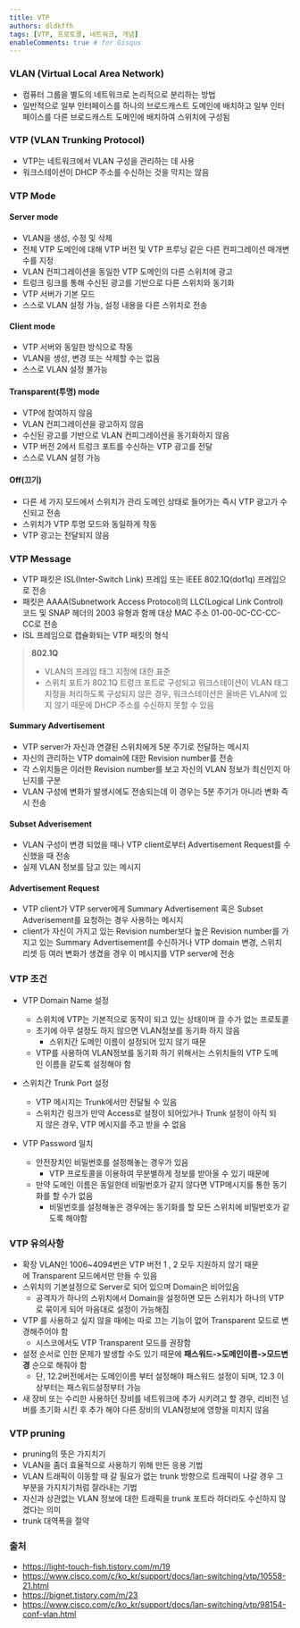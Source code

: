 ```yaml
---
title: VTP
authors: dldkffh
tags: [VTP, 프로토콜, 네트워크, 개념]
enableComments: true # for Gisqus
---
```


### VLAN (Virtual Local Area Network)

- 컴퓨터 그룹을 별도의 네트워크로 논리적으로 분리하는 방법
- 일반적으로 일부 인터페이스를 하나의 브로드캐스트 도메인에 배치하고 일부 인터페이스를 다른 브로드캐스트 도메인에 배치하여 스위치에 구성됨

### VTP (VLAN Trunking Protocol)

- VTP는 네트워크에서 VLAN 구성을 관리하는 데 사용
- 워크스테이션이 DHCP 주소를 수신하는 것을 막지는 않음
<!--truncate-->

### VTP Mode

#### Server mode

- VLAN을 생성, 수정 및 삭제
- 전체 VTP 도메인에 대해 VTP 버전 및 VTP 프루닝 같은 다른 컨피그레이션 매개변수를 지정
- VLAN 컨피그레이션을 동일한 VTP 도메인의 다른 스위치에 광고
- 트렁크 링크를 통해 수신된 광고를 기반으로 다른 스위치와 동기화
- VTP 서버가 기본 모드
- 스스로 VLAN 설정 가능, 설정 내용을 다른 스위치로 전송

#### Client mode

- VTP 서버와 동일한 방식으로 작동
- VLAN을 생성, 변경 또는 삭제할 수는 없음
- 스스로 VLAN 설정 불가능

#### Transparent(투명) mode

- VTP에 참여하지 않음
- VLAN 컨피그레이션을 광고하지 않음
- 수신된 광고를 기반으로 VLAN 컨피그레이션을 동기화하지 않음
- VTP 버전 2에서 트렁크 포트를 수신하는 VTP 광고를 전달
- 스스로 VLAN 설정 가능

#### Off(끄기)

- 다른 세 가지 모드에서 스위치가 관리 도메인 상태로 들어가는 즉시 VTP 광고가 수신되고 전송
- 스위치가 VTP 투명 모드와 동일하게 작동
- VTP 광고는 전달되지 않음

### VTP Message

- VTP 패킷은 ISL(Inter-Switch Link) 프레임 또는 IEEE 802.1Q(dot1q) 프레임으로 전송
- 패킷은 AAAA(Subnetwork Access Protocol)의 LLC(Logical Link Control) 코드 및 SNAP 헤더의 2003 유형과 함께 대상 MAC 주소 01-00-0C-CC-CC-CC로 전송
- ISL 프레임으로 캡슐화되는 VTP 패킷의 형식

> **802.1Q**
>
> - VLAN의 프레임 태그 지정에 대한 표준
> - 스위치 포트가 802.1Q 트렁크 포트로 구성되고 워크스테이션이 VLAN 태그 지정을 처리하도록 구성되지 않은 경우, 워크스테이션은 올바른 VLAN에 있지 않기 때문에 DHCP 주소를 수신하지 못할 수 있음

#### Summary Advertisement

- VTP server가 자신과 연결된 스위치에게 5분 주기로 전달하는 메시지
- 자신의 관리하는 VTP domain에 대한 Revision number를 전송
- 각 스위치들은 이러한 Revision number를 보고 자신의 VLAN 정보가 최신인지 아닌지를 구분
- VLAN 구성에 변화가 발생시에도 전송되는데 이 경우는 5분 주기가 아니라 변화 즉시 전송

#### Subset Adverisement

- VLAN 구성이 변경 되었을 때나 VTP client로부터 Advertisement Request를 수신했을 때 전송
- 실제 VLAN 정보를 담고 있는 메시지

#### Advertisement Request

- VTP client가 VTP server에게 Summary Advertisement 혹은 Subset Adverisement를 요청하는 경우 사용하는 메시지
- client가 자신이 가지고 있는 Revision number보다 높은 Revision number를 가지고 있는 Summary Advertisement를 수신하거나 VTP domain 변경, 스위치 리셋 등 여러 변화가 생겼을 경우 이 메시지를 VTP server에 전송

### VTP 조건

- VTP Domain Name 설정

  - 스위치에 VTP는 기본적으로 동작이 되고 있는 상태이며 끌 수가 없는 프로토콜
  - 초기에 아무 설정도 하지 않으면 VLAN정보를 동기화 하지 않음
    - 스위치간 도메인 이름이 설정되어 있지 않기 때문
  - VTP를 사용하여 VLAN정보를 동기화 하기 위해서는 스위치들의 VTP 도메인 이름을 같도록 설정해야 함

- 스위치간 Trunk Port 설정

  - VTP 메시지는 Trunk에서만 전달될 수 있음
  - 스위치간 링크가 만약 Access로 설정이 되어있거나 Trunk 설정이 아직 되지 않은 경우, VTP 메시지를 주고 받을 수 없음

- VTP Password 일치
  - 안전장치인 비밀번호를 설정해놓는 경우가 있음
    - VTP 프로토콜을 이용하여 무분별하게 정보를 받아올 수 있기 때문에
  - 만약 도메인 이름은 동일한데 비밀번호가 같지 않다면 VTP메시지를 통한 동기화를 할 수가 없음
    - 비밀번호를 설정해놓은 경우에는 동기화를 할 모든 스위치에 비밀번호가 같도록 해야함

### VTP 유의사항

- 확장 VLAN인 1006~4094번은 VTP 버전 1 , 2 모두 지원하지 않기 때문에 Transparent 모드에서만 만들 수 있음
- 스위치의 기본설정으로 Server로 되어 있으며 Domain은 비어있음
  - 공격자가 하나의 스위치에서 Domain을 설정하면 모든 스위치가 하나의 VTP로 묶이게 되어 마음대로 설정이 가능해짐
- VTP 를 사용하고 싶지 않을 때에는 따로 끄는 기능이 없어 Transparent 모드로 변경해주어야 함
  - 시스코에서도 VTP Transparent 모드를 권장함
- 설정 순서로 인한 문제가 발생할 수도 있기 때문에 **패스워드-\>도메인이름-\>모드변경** 순으로 해줘야 함
  - 단, 12.2버전에서는 도메인이름 부터 설정해야 패스워드 설정이 되며, 12.3 이상부터는 패스워드설정부터 가능
- 새 장비 또는 수리한 사용하던 장비를 네트워크에 추가 시키려고 할 경우, 리비전 넘버를 초기화 시킨 후 추가 해야 다른 장비의 VLAN정보에 영향을 미치지 않음

### VTP pruning

- pruning의 뜻은 가지치기
- VLAN을 좀더 효율적으로 사용하기 위해 만든 응용 기법
- VLAN 트래픽이 이동할 때 갈 필요가 없는 trunk 방향으로 트래픽이 나갈 경우 그 부분을 가지치기처럼 잘라내는 기법
- 자신과 상관없는 VLAN 정보에 대한 트래픽을 trunk 포트라 하더라도 수신하지 않겠다는 의미
- trunk 대역폭을 절약

### 출처

- https://light-touch-fish.tistory.com/m/19
- https://www.cisco.com/c/ko_kr/support/docs/lan-switching/vtp/10558-21.html
- https://bignet.tistory.com/m/23
- https://www.cisco.com/c/ko_kr/support/docs/lan-switching/vtp/98154-conf-vlan.html
